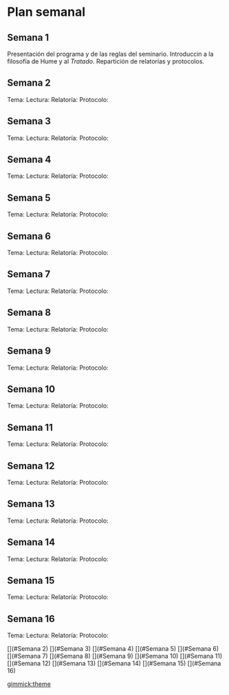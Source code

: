 # Plan semanal

## Semana 1
Presentación del programa y de las reglas del seminario. Introduccin a la filosofía de Hume y al *Tratado*. Repartición de relatorías y protocolos. 

## Semana 2
Tema: 
Lectura:
Relatoría: 
Protocolo:     

## Semana 3
Tema: 
Lectura:
Relatoría: 
Protocolo:   

## Semana 4
Tema: 
Lectura:
Relatoría: 
Protocolo:   

## Semana 5
Tema: 
Lectura:
Relatoría: 
Protocolo:         
## Semana 6
Tema: 
Lectura:
Relatoría: 
Protocolo:   

## Semana 7
Tema: 
Lectura:
Relatoría: 
Protocolo:  

## Semana 8
Tema: 
Lectura:
Relatoría: 
Protocolo:  

## Semana 9
Tema: 
Lectura:
Relatoría: 
Protocolo:  
      
## Semana 10
Tema: 
Lectura:
Relatoría: 
Protocolo:  

## Semana 11
Tema: 
Lectura:
Relatoría: 
Protocolo:  

## Semana 12
Tema: 
Lectura:
Relatoría: 
Protocolo:  
      
## Semana 13
Tema: 
Lectura:
Relatoría: 
Protocolo:  

## Semana 14
Tema: 
Lectura:
Relatoría: 
Protocolo:  

## Semana 15
Tema: 
Lectura:
Relatoría: 
Protocolo:  

## Semana 16
Tema: 
Lectura:
Relatoría: 
Protocolo:  


<!-- toc -->
[](#Semana 2)
[](#Semana 3)
[](#Semana 4)
[](#Semana 5)
[](#Semana 6)
[](#Semana 7)
[](#Semana 8)
[](#Semana 9)
[](#Semana 10)
[](#Semana 11)
[](#Semana 12)
[](#Semana 13)
[](#Semana 14)
[](#Semana 15)
[](#Semana 16)
<!-- tocstop -->

[gimmick:theme](united)

